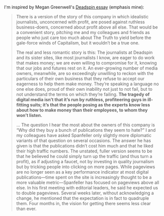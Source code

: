 I'm inspired by Megan Greenwell's [Deadspin essay](https://theconcourse.deadspin.com/the-adults-in-the-room-1837487584) (emphasis mine):

> There is a version of the story of this company in which idealistic journalists, unconcerned with profit, are posed against ruthless business-doers, concerned about profit above all else. That would be a convenient story, pitching me and my colleagues and friends as people who just care too much about The Truth to yield before the gale-force winds of Capitalism, but it wouldn’t be a true one.
>
> The real and less romantic story is this: The journalists at Deadspin and its sister sites, like most journalists I know, are eager to do work that makes money; we are even willing to compromise for it, knowing that our jobs and futures rest on it. An ever-growing number of media owners, meanwhile, are so exceedingly unwilling to reckon with the particulars of their own business that they refuse to accept our eagerness to help them make money. They’re speaking a language no one else does, proud of their own inability not just to not fail, but to not understand the terms on which they’re failing. **The tragedy of digital media isn’t that it’s run by ruthless, profiteering guys in ill-fitting suits; it’s that the people posing as the experts know less about how to make money than their employees, to whom they won’t listen.**
>
> ...
> The question I hear the most about the owners of this company is “Why did they buy a bunch of publications they seem to hate?” I and my colleagues have asked Spanfeller only slightly more diplomatic variants of that question on several occasions. The answer he has given is that the publications didn’t cost him much and that he liked their high traffic numbers. The unstated, fuller version seems to be that he believed he could simply turn up the traffic (and thus turn a profit), as if adjusting a faucet, not by investing in quality journalism but by tricking people into clicking on more pages. While pageviews are no longer seen as a key performance indicator at most digital publications—time spent on the site is increasingly thought to be a more valuable metric—Spanfeller has focused on pageviews above all else. In his first meeting with editorial leaders, he said he expected us to double pageviews. Several weeks later, without acknowledging a change, he mentioned that the expectation is in fact to quadruple them. Four months in, the vision for getting there seems less clear than ever.
